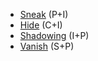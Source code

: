 - [Sneak](</SkillSystem/Specialties/Sneak.md>) (P+I)
- [Hide](</SkillSystem/Specialties/Hide.md>) (C+I)
- [Shadowing](</SkillSystem/Specialties/Shadowing.md>) (I+P)
- [Vanish](</SkillSystem/Specialties/Vanish.md>) (S+P)